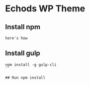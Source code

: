 # Echods WP Theme

## Install npm

```
here's how
```

## Install gulp

```
npm install -g gulp-cli
``

## Run npm install
